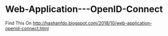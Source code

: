 # Web-Application---OpenID-Connect
Find This On http://hashanfdo.blogspot.com/2018/10/web-application-openid-connect.html
